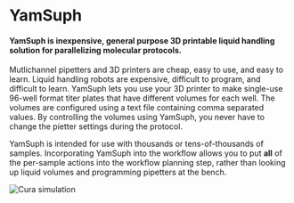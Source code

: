 YamSuph
=======

#### YamSuph is inexpensive, general purpose 3D printable liquid handling solution for parallelizing molecular protocols.

Mutlichannel pipetters and 3D printers are cheap, easy to use, and
easy to learn. Liquid handling robots are expensive, difficult to
program, and difficult to learn. YamSuph lets you use your 3D printer
to make single-use 96-well format titer plates that have different
volumes for each well. The volumes are configured using a text file
containing comma separated values. By controlling the volumes using
YamSuph, you never have to change the pietter settings during the
protocol.

YamSuph is intended for use with thousands or tens-of-thousands of
samples. Incorporating YamSuph into the workflow allows you to put
**all** of the per-sample actions into the workflow planning step,
rather than looking up liquid volumes and programming pipetters at the
bench.


![Cura simulation](https://raw.github.com/ryneches/YamSuph/master/docs/shell_plate_print_700.jpg)
